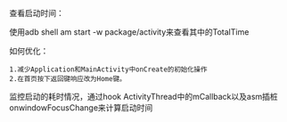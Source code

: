查看启动时间：

使用adb shell am start -w package/activity来查看其中的TotalTime

如何优化：

    1.减少Application和MainActivity中onCreate的初始化操作
    2.在首页按下返回键响应改为Home键。

监控启动的耗时情况，通过hook ActivityThread中的mCallback以及asm插桩onwindowFocusChange来计算启动时间    